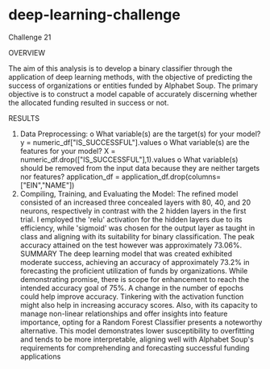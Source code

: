 # deep-learning-challenge
Challenge 21

OVERVIEW

The aim of this analysis is to develop a binary classifier through the application of deep learning methods, with the objective of predicting the success of organizations or entities funded by Alphabet Soup. The primary objective is to construct a model capable of accurately discerning whether the allocated funding resulted in success or not.

RESULTS
1.	Data Preprocessing:
o	What variable(s) are the target(s) for your model?
y = numeric_df["IS_SUCCESSFUL"].values
o	What variable(s) are the features for your model?
X = numeric_df.drop(["IS_SUCCESSFUL"],1).values
o	What variable(s) should be removed from the input data because they are neither targets nor features?
application_df = application_df.drop(columns=["EIN","NAME"])
2.	Compiling, Training, and Evaluating the Model:
The refined model consisted of an increased three concealed layers with 80, 40, and 20 neurons, respectively in contrast with the 2 hidden layers in the first trial. I employed the 'relu' activation for the hidden layers due to its efficiency, while 'sigmoid' was chosen for the output layer as taught in class and aligning with its suitability for binary classification. The peak accuracy attained on the test however was approximately 73.06%.
SUMMARY
The deep learning model that was created exhibited moderate success, achieving an accuracy of approximately 73.2% in forecasting the proficient utilization of funds by organizations. While demonstrating promise, there is scope for enhancement to reach the intended accuracy goal of 75%. 
A change in the number of epochs could help improve accuracy. Tinkering with the activation function might also help in increasing accuracy scores. 
Also, with its capacity to manage non-linear relationships and offer insights into feature importance, opting for a Random Forest Classifier presents a noteworthy alternative. This model demonstrates lower susceptibility to overfitting and tends to be more interpretable, aligning well with Alphabet Soup's requirements for comprehending and forecasting successful funding applications
